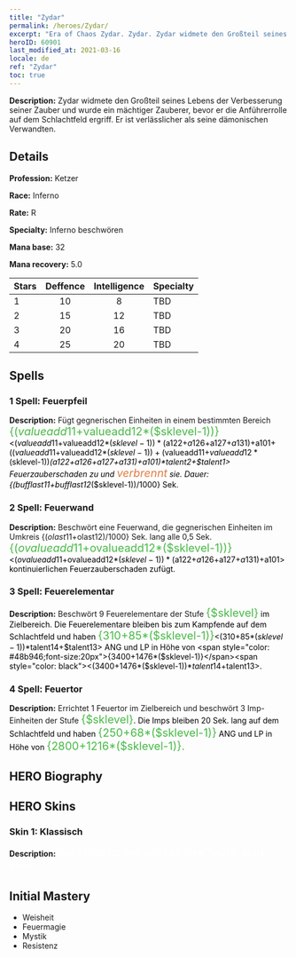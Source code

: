```yaml
---
title: "Zydar"
permalink: /heroes/Zydar/
excerpt: "Era of Chaos Zydar. Zydar. Zydar widmete den Großteil seines Lebens der Verbesserung seiner Zauber und wurde ein mächtiger Zauberer, bevor er die Anführerrolle auf dem Schlachtfeld ergriff. Er ist verlässlicher als seine dämonischen Verwandten."
heroID: 60901
last_modified_at: 2021-03-16
locale: de
ref: "Zydar"
toc: true
---
```

 **Description:** Zydar widmete den Großteil seines Lebens der Verbesserung seiner Zauber und wurde ein mächtiger Zauberer, bevor er die Anführerrolle auf dem Schlachtfeld ergriff. Er ist verlässlicher als seine dämonischen Verwandten.
## Details
 **Profession:** Ketzer

 **Race:** Inferno

 **Rate:** R

 **Specialty:** Inferno beschwören

 **Mana base:** 32

 **Mana recovery:** 5.0


  | Stars   |    Deffence    |  Intelligence  |      Specialty     |
  |---------|:---------------:|:---------------:|--------------------|
  |    1    | 10 | 8 | TBD |
  |    2    | 15 | 12 | TBD |
  |    3    | 20 | 16 | TBD |
  |    4    | 25 | 20 | TBD |

## Spells
### 1 Spell: Feuerpfeil
 **Description:** Fügt gegnerischen Einheiten in einem bestimmten Bereich <span style="color: #48b946;font-size:20px">{($valueadd11+$valueadd12*($sklevel-1))}</span><span style="color: black"><($valueadd11+$valueadd12*($sklevel-1))*($a122+$a126+$a127+$a131)+$a101+(($valueadd11+$valueadd12*($sklevel-1))+($valueadd11+$valueadd12*($sklevel-1))*($a122+$a126+$a127+$a131)+$a101)*$talent2+$talent1> Feuerzauberschaden zu und <span style="color: #e07c44;font-size:20px">verbrennt</span><span style="color: black"> sie. Dauer: {($bufflast11+$bufflast12*($sklevel-1))/1000} Sek.

### 2 Spell: Feuerwand
 **Description:** Beschwört eine Feuerwand, die gegnerischen Einheiten im Umkreis {($olast11+$olast12)/1000} Sek. lang alle 0,5 Sek. <span style="color: #48b946;font-size:20px">{($ovalueadd11+$ovalueadd12*($sklevel-1))}</span><span style="color: black"><($ovalueadd11+$ovalueadd12*($sklevel-1))*($a122+$a126+$a127+$a131)+$a101> kontinuierlichen Feuerzauberschaden zufügt.

### 3 Spell: Feuerelementar
 **Description:** Beschwört 9 Feuerelementare der Stufe <span style="color: #48b946;font-size:20px">{$sklevel}</span><span style="color: black"> im Zielbereich. Die Feuerelementare bleiben bis zum Kampfende auf dem Schlachtfeld und haben <span style="color: #48b946;font-size:20px">{310+85*($sklevel-1)}</span><span style="color: black"><(310+85*($sklevel-1))*$talent14+$talent13> ANG und LP in Höhe von <span style="color: #48b946;font-size:20px">{3400+1476*($sklevel-1)}</span><span style="color: black"><(3400+1476*($sklevel-1))*$talent14+$talent13>.

### 4 Spell: Feuertor
 **Description:** Errichtet 1 Feuertor im Zielbereich und beschwört 3 Imp-Einheiten der Stufe <span style="color: #48b946;font-size:20px">{$sklevel}</span><span style="color: black">. Die Imps bleiben 20 Sek. lang auf dem Schlachtfeld und haben <span style="color: #48b946;font-size:20px">{250+68*($sklevel-1)}</span><span style="color: black"> ANG und LP in Höhe von <span style="color: #48b946;font-size:20px">{2800+1216*($sklevel-1)}.</span><span style="color: black">


## HERO Biography

## HERO Skins
### Skin 1: **Klassisch**

 **Description:** <span style="color: #ffffff;font-size:20px">Die Hölle ist leer und all ihre Teufel sind hier!</span>



## Initial Mastery
   - Weisheit
   - Feuermagie
   - Mystik
   - Resistenz
